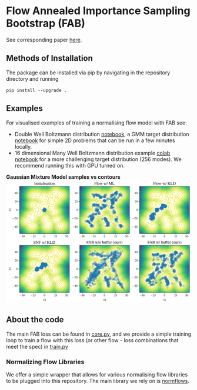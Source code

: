 # Flow Annealed Importance Sampling Bootstrap (FAB)
See corresponding paper [here](https://arxiv.org/abs/2111.11510).

## Methods of Installation

The  package can be installed via pip by navigating in the repository directory and running

```
pip install --upgrade .
```

## Examples
For visualised examples of training a normalising flow model with FAB see:
 - Double Well Boltzmann distribution [notebook](examples/double_well.ipynb), a GMM 
target distribution [notebook](examples/gmm.ipynb) for simple 2D problems that can be run in a few
minutes locally. 
 - 16 dimensional Many Well Boltzmann distribution example 
   [colab notebook](https://github.com/lollcat/FAB-TORCH/blob/master/examples/many_well_16.ipynb) 
   for a more challenging target distribution (256 modes). We recommend running this with GPU 
   turned on.


**Gaussian Mixture Model samples vs contours**
![Gaussian Mixture Model samples vs contours](./examples/paper_results/gmm/plots/MoG.png)


## About the code 
The main FAB loss can be found in [core.py](fab/core.py), and we provide a simple training loop to 
train a flow with this loss (or other flow - loss combinations that meet the spec) in [train.py](fab/train.py) 


### Normalizing Flow Libraries
We offer a simple wrapper that allows for various normalising flow libraries to be plugged into 
this repository. The main library we rely on is 
[normflows](https://github.com/VincentStimper/normalizing-flows). 